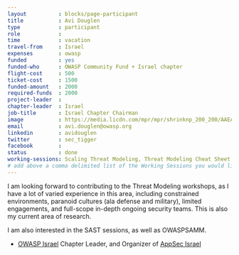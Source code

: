 ```yaml
---
layout			: blocks/page-participant
title			: Avi Douglen
type			: participant
role			: 
time			: vacation
travel-from		: Israel
expenses		: owasp
funded			: yes
funded-who		: OWASP Community Fund + Israel chapter
flight-cost		: 500
ticket-cost		: 1500
funded-amount	: 2000
required-funds	: 2000
project-leader	:
chapter-leader	: Israel
job-title		: Israel Chapter Chairman
image			: https://media.licdn.com/mpr/mpr/shrinknp_200_200/AAEAAQAAAAAAAAkRAAAAJDkyZmFkMDRlLWMzZjAtNDk1Yy1hNDFiLTA2MTM2M2IzNzFhZA.jpg
email           : avi.douglen@owasp.org
linkedin		: avidouglen
twitter			: sec_tigger
facebook		:
status			: done
working-sessions: Scaling Threat Modeling, Threat Modeling Cheat Sheet, Threat Modeling Templates, Lightweight Threat Modeling Process, Threat Modeling Tools, Threat Model Owasp Pages, Threat Modeling Diagramming Techniques, Agile Practices for Security Teams, Integrating Security into a Portfolio Kanban, Draft SAMM2 - the "DevOps release", Maturity Models tool, Creating AppSec Teams, Recruiting AppSec Talent, Application Security Guide for CISO, Writing Security Tests, DevSecOps vs SecDevOps, Threat and Vulnerability Management, Implications of Owasp Top 10 2017, Owasp Chapter Treasury, OWASP Chapter Leader Handbook
# add above a comma delimited list of the Working Sessions you would like to attend (use the session's title)
---
```


I am looking forward to contributing to the Threat Modeling workshops, as I have a lot of varied experience in this area, including constrained environments, paranoid cultures (ala defense and military), limited engagements, and full-scope in-depth ongoing security teams. This is also my current area of research. 

I am also interested in the SAST sessions, as well as OWASPSAMM.



* [OWASP Israel](https://www.owasp.org/index.php/Israel) Chapter Leader, and Organizer of [AppSec Israel](https://www.owasp.org/index.php/AppSec_Israel_2016)



